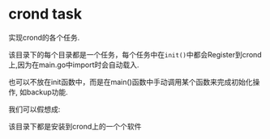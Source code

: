 crond task
====

实现crond的各个任务.

该目录下的每个目录都是一个任务，每个任务中在`init()`中都会Register到crond上,因为在main.go中import时会自动载入.

也可以不放在init函数中，而是在main()函数中手动调用某个函数来完成初始化操作, 如backup功能.

我们可以假想成:

该目录下都是安装到crond上的一个个软件

